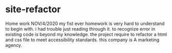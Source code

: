 # site-refactor
Home work NOV/4/2020
my fist ever homework is very hard to understand to begin with. 
i had trouble just reading through it. to recognize error in existing code is beyond my knowledge.
the project require to refactor a html and css file to meet accessibility standards.
this company is A marketing agency.
